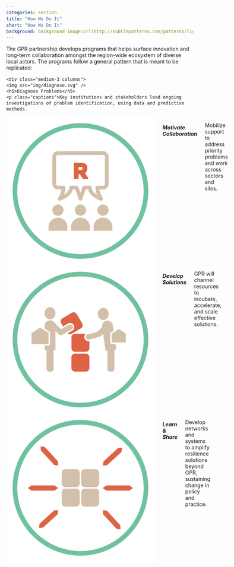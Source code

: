 ```yaml
---
categories: section
title: "How We Do It"
short: "How We Do It"
background: background-image:url(http://subtlepatterns.com/patterns/lightpaperfibers.png);
---
```


<p class="main">The GPR partnership develops programs that helps surface innovation and  long-term collaboration amongst the region-wide ecosystem of diverse  local actors. The programs follow a general pattern that is meant to be  replicated:
</p>

<div class="row">
	
	<div class="medium-3 columns">
  	<img src="img/diagnose.svg" />
	<h5>Diagnose Problems</h5>
	<p class="captions">Key institutions and stakeholders lead ongoing investigations of problem identification, using data and predictive methods.
</p>
	</div>
  
  <div class="medium-3 columns">
    <img src="img/collaboration.svg" />
	<h5>Motivate Collaboration</h5>
	<p class="captions">Mobilize support to address priority problems and work across sectors and silos.</p>
	</div>
  
  <div class="medium-3 columns">
    <img src="img/solutions.svg" />
	<h5>Develop Solutions</h5>
	<p class="captions">GPR will channel resources to incubate, accelerate, and scale effective solutions.</p>
	</div>
 
  <div class="medium-3 columns">
  <img src="img/share.svg" />
	<h5>Learn &amp; Share</h5>
	<p class="captions">Develop networks and systems to amplify resilience solutions beyond GPR, sustaining change in policy and practice.</p>
	</div>

</div>



